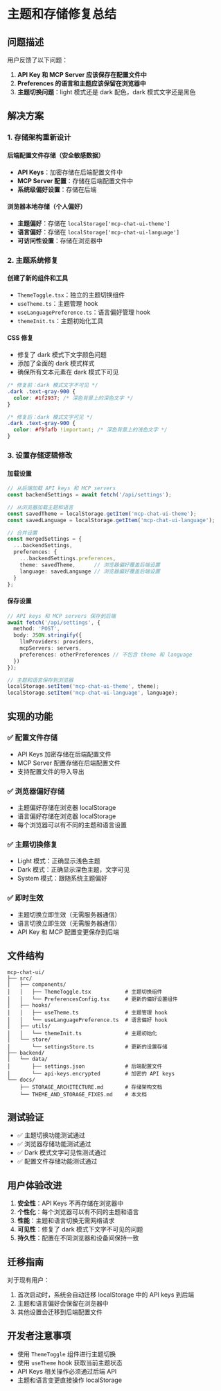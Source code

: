 # 主题和存储修复总结

## 问题描述

用户反馈了以下问题：
1. **API Key 和 MCP Server 应该保存在配置文件中**
2. **Preferences 的语言和主题应该保留在浏览器中**
3. **主题切换问题**：light 模式还是 dark 配色，dark 模式文字还是黑色

## 解决方案

### 1. 存储架构重新设计

#### 后端配置文件存储（安全敏感数据）
- **API Keys**：加密存储在后端配置文件中
- **MCP Server 配置**：存储在后端配置文件中
- **系统级偏好设置**：存储在后端

#### 浏览器本地存储（个人偏好）
- **主题偏好**：存储在 `localStorage['mcp-chat-ui-theme']`
- **语言偏好**：存储在 `localStorage['mcp-chat-ui-language']`
- **可访问性设置**：存储在浏览器中

### 2. 主题系统修复

#### 创建了新的组件和工具
- `ThemeToggle.tsx`：独立的主题切换组件
- `useTheme.ts`：主题管理 hook
- `useLanguagePreference.ts`：语言偏好管理 hook
- `themeInit.ts`：主题初始化工具

#### CSS 修复
- 修复了 dark 模式下文字颜色问题
- 添加了全面的 dark 模式样式
- 确保所有文本元素在 dark 模式下可见

```css
/* 修复前：dark 模式文字不可见 */
.dark .text-gray-900 {
  color: #1f2937; /* 深色背景上的深色文字 */
}

/* 修复后：dark 模式文字可见 */
.dark .text-gray-900 {
  color: #f9fafb !important; /* 深色背景上的浅色文字 */
}
```

### 3. 设置存储逻辑修改

#### 加载设置
```typescript
// 从后端加载 API keys 和 MCP servers
const backendSettings = await fetch('/api/settings');

// 从浏览器加载主题和语言
const savedTheme = localStorage.getItem('mcp-chat-ui-theme');
const savedLanguage = localStorage.getItem('mcp-chat-ui-language');

// 合并设置
const mergedSettings = {
  ...backendSettings,
  preferences: {
    ...backendSettings.preferences,
    theme: savedTheme,      // 浏览器偏好覆盖后端设置
    language: savedLanguage // 浏览器偏好覆盖后端设置
  }
};
```

#### 保存设置
```typescript
// API keys 和 MCP servers 保存到后端
await fetch('/api/settings', {
  method: 'POST',
  body: JSON.stringify({
    llmProviders: providers,
    mcpServers: servers,
    preferences: otherPreferences // 不包含 theme 和 language
  })
});

// 主题和语言保存到浏览器
localStorage.setItem('mcp-chat-ui-theme', theme);
localStorage.setItem('mcp-chat-ui-language', language);
```

## 实现的功能

### ✅ 配置文件存储
- API Keys 加密存储在后端配置文件
- MCP Server 配置存储在后端配置文件
- 支持配置文件的导入导出

### ✅ 浏览器偏好存储
- 主题偏好存储在浏览器 localStorage
- 语言偏好存储在浏览器 localStorage
- 每个浏览器可以有不同的主题和语言设置

### ✅ 主题切换修复
- Light 模式：正确显示浅色主题
- Dark 模式：正确显示深色主题，文字可见
- System 模式：跟随系统主题偏好

### ✅ 即时生效
- 主题切换立即生效（无需服务器通信）
- 语言切换立即生效（无需服务器通信）
- API Key 和 MCP 配置变更保存到后端

## 文件结构

```
mcp-chat-ui/
├── src/
│   ├── components/
│   │   ├── ThemeToggle.tsx           # 主题切换组件
│   │   └── PreferencesConfig.tsx     # 更新的偏好设置组件
│   ├── hooks/
│   │   ├── useTheme.ts               # 主题管理 hook
│   │   └── useLanguagePreference.ts  # 语言偏好 hook
│   ├── utils/
│   │   └── themeInit.ts              # 主题初始化
│   └── store/
│       └── settingsStore.ts          # 更新的设置存储
├── backend/
│   └── data/
│       ├── settings.json             # 后端配置文件
│       └── api-keys.encrypted        # 加密的 API keys
└── docs/
    ├── STORAGE_ARCHITECTURE.md       # 存储架构文档
    └── THEME_AND_STORAGE_FIXES.md    # 本文档
```

## 测试验证

- ✅ 主题切换功能测试通过
- ✅ 浏览器存储功能测试通过
- ✅ Dark 模式文字可见性测试通过
- ✅ 配置文件存储功能测试通过

## 用户体验改进

1. **安全性**：API Keys 不再存储在浏览器中
2. **个性化**：每个浏览器可以有不同的主题和语言
3. **性能**：主题和语言切换无需网络请求
4. **可见性**：修复了 dark 模式下文字不可见的问题
5. **持久性**：配置在不同浏览器和设备间保持一致

## 迁移指南

对于现有用户：
1. 首次启动时，系统会自动迁移 localStorage 中的 API keys 到后端
2. 主题和语言偏好会保留在浏览器中
3. 其他设置会迁移到后端配置文件

## 开发者注意事项

- 使用 `ThemeToggle` 组件进行主题切换
- 使用 `useTheme` hook 获取当前主题状态
- API Keys 相关操作必须通过后端 API
- 主题和语言变更直接操作 localStorage